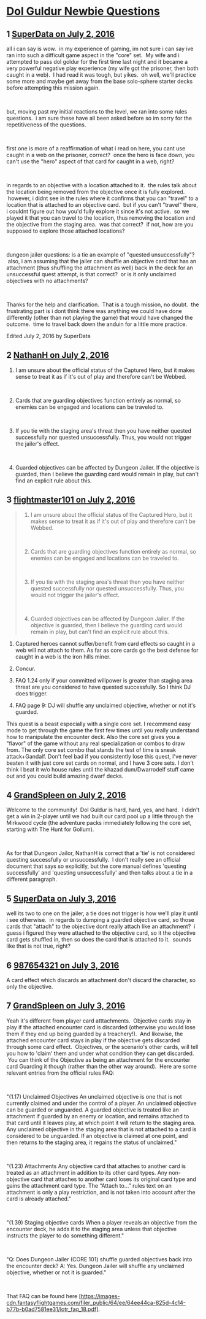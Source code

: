 # [Dol Guldur Newbie Questions](https://community.fantasyflightgames.com/topic/224016-dol-guldur-newbie-questions/)

## 1 [SuperData on July 2, 2016](https://community.fantasyflightgames.com/topic/224016-dol-guldur-newbie-questions/?do=findComment&comment=2292223)

all i can say is wow.  in my experience of gaming, im not sure i can say ive ran into such a difficult game aspect in the "core" set.  My wife and i attempted to pass dol goldur for the first time last night and it became a very powerful negative play experience (my wife got the prisoner, then both caught in a web).  I had read it was tough, but yikes.  oh well, we'll practice some more and maybe get away from the base solo-sphere starter decks before attempting this mission again.

 

but, moving past my initial reactions to the level, we ran into some rules questions.  i am sure these have all been asked before so im sorry for the repetitiveness of the questions.  

 

first one is more of a reaffirmation of what i read on here, you cant use caught in a web on the prisoner, correct?  once the hero is face down, you can't use the "hero" aspect of that card for caught in a web, right?  

 

in regards to an objective with a location attached to it.  the rules talk about the location being removed from the objective once it is fully explored.  however, i didnt see in the rules where it confirms that you can "travel" to a location that is attached to an objective card.  but if you can't "travel" there, i couldnt figure out how you'd fully explore it since it's not active.  so we played it that you can travel to the location, thus removing the location and the objective from the staging area.  was that correct?  if not, how are you supposed to explore those attached locations?  

 

dungeon jailer questions: is a tie an example of "quested unsuccessfully"?  also, i am assuming that the jailer can shuffle an objective card that has an attachment (thus shuffling the attachment as well) back in the deck for an unsuccessful quest attempt, is that correct?  or is it only unclaimed objectives with no attachments?  

 

Thanks for the help and clarification.  That is a tough mission, no doubt.  the frustrating part is i dont think there was anything we could have done differently (other than not playing the game) that would have changed the outcome.  time to travel back down the anduin for a little more practice.  

Edited July 2, 2016 by SuperData

## 2 [NathanH on July 2, 2016](https://community.fantasyflightgames.com/topic/224016-dol-guldur-newbie-questions/?do=findComment&comment=2292246)

1) I am unsure about the official status of the Captured Hero, but it makes sense to treat it as if it's out of play and therefore can't be Webbed.

 

2) Cards that are guarding objectives function entirely as normal, so enemies can be engaged and locations can be traveled to.

 

3) If you tie with the staging area's threat then you have neither quested successfully nor quested unsuccessfully. Thus, you would not trigger the jailer's effect.

 

4) Guarded objectives can be affected by Dungeon Jailer. If the objective is guarded, then I believe the guarding card would remain in play, but can't find an explicit rule about this.

## 3 [flightmaster101 on July 2, 2016](https://community.fantasyflightgames.com/topic/224016-dol-guldur-newbie-questions/?do=findComment&comment=2292292)

> 1) I am unsure about the official status of the Captured Hero, but it makes sense to treat it as if it's out of play and therefore can't be Webbed.
> 
>  
> 
> 2) Cards that are guarding objectives function entirely as normal, so enemies can be engaged and locations can be traveled to.
> 
>  
> 
> 3) If you tie with the staging area's threat then you have neither quested successfully nor quested unsuccessfully. Thus, you would not trigger the jailer's effect.
> 
>  
> 
> 4) Guarded objectives can be affected by Dungeon Jailer. If the objective is guarded, then I believe the guarding card would remain in play, but can't find an explicit rule about this.

1. Captured heroes cannot suffer/benefit from card effects so caught in a web will not attach to them. As far as core cards go the best defense for caught in a web is the iron hills miner.

2. Concur.

3. FAQ 1.24 only if your committed willpower is greater than staging area threat are you considered to have quested successfully. So I think DJ does trigger.

4. FAQ page 9: DJ will shuffle any unclaimed objective, whether or not it's guarded.

This quest is a beast especially with a single core set. I recommend easy mode to get through the game the first few times until you really understand how to manipulate the encounter deck. Also the core set gives you a "flavor" of the game without any real specialization or combos to draw from. The only core set combo that stands the test of time is sneak attack+Gandalf. Don't feel bad if you consistently lose this quest, I've never beaten it with just core set cards on normal, and I have 3 core sets. I don't think I beat it w/o house rules until the khazad dum/Dwarrodelf stuff came out and you could build amazing dwarf decks.

## 4 [GrandSpleen on July 2, 2016](https://community.fantasyflightgames.com/topic/224016-dol-guldur-newbie-questions/?do=findComment&comment=2292356)

Welcome to the community!  Dol Guldur is hard, hard, yes, and hard.  I didn't get a win in 2-player until we had built our card pool up a little through the Mirkwood cycle (the adventure packs immediately following the core set, starting with The Hunt for Gollum).

 

As for that Dungeon Jailor, NathanH is correct that a 'tie' is not considered questing successfully or unsuccessfully.  I don't really see an official document that says so explicitly, but the core manual defines 'questing successfully' and 'questing unsuccessfully' and then talks about a tie in a different paragraph.

## 5 [SuperData on July 3, 2016](https://community.fantasyflightgames.com/topic/224016-dol-guldur-newbie-questions/?do=findComment&comment=2292798)

well its two to one on the jailer, a tie does not trigger is how we'll play it until i see otherwise.  in regards to dumping a guarded objective card, so those cards that "attach" to the objective dont really attach like an attachment?  i guess i figured they were attached to the objective card, so it the objective card gets shuffled in, then so does the card that is attached to it.  sounds like that is not true, right?

## 6 [987654321 on July 3, 2016](https://community.fantasyflightgames.com/topic/224016-dol-guldur-newbie-questions/?do=findComment&comment=2293222)

A card effect which discards an attachment don't discard the character, so only the objective.

## 7 [GrandSpleen on July 3, 2016](https://community.fantasyflightgames.com/topic/224016-dol-guldur-newbie-questions/?do=findComment&comment=2293440)

Yeah it's different from player card atttachments.  Objective cards stay in play if the attached encounter card is discarded (otherwise you would lose them if they end up being guarded by a treachery!).  And likewise, the attached encounter card stays in play if the objective gets discarded through some card effect.  Objectives, or the scenario's other cards, will tell you how to 'claim' them and under what condition they can get discarded.  You can think of the Objective as being an attachment for the encounter card Guarding it though (rather than the other way around).  Here are some relevant entries from the official rules FAQ:

 

"(1.17) Unclaimed Objectives An unclaimed objective is one that is not currently claimed and under the control of a player. An unclaimed objective can be guarded or unguarded. A guarded objective is treated like an attachment if guarded by an enemy or location, and remains attached to that card until it leaves play, at which point it will return to the staging area. Any unclaimed objective in the staging area that is not attached to a card is considered to be unguarded. If an objective is claimed at one point, and then returns to the staging area, it regains the status of unclaimed."

 

"(1.23) Attachments Any objective card that attaches to another card is treated as an attachment in addition to its other card types. Any non-objective card that attaches to another card loses its original card type and gains the attachment card type. The “Attach to...” rules text on an attachment is only a play restriction, and is not taken into account after the card is already attached."

 

"(1.39) Staging objective cards When a player reveals an objective from the encounter deck, he adds it to the staging area unless that objective instructs the player to do something different."

 

"Q: Does Dungeon Jailer (CORE 101) shuffle guarded objectives back into the encounter deck? A: Yes. Dungeon Jailer will shuffle any unclaimed objective, whether or not it is guarded."

 

That FAQ can be found here [https://images-cdn.fantasyflightgames.com/filer_public/64/ee/64ee44ca-825d-4c14-b77b-b0ad7581ee31/lotr_faq_18.pdf].

